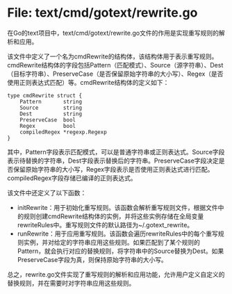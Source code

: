 # File: text/cmd/gotext/rewrite.go

在Go的text项目中，text/cmd/gotext/rewrite.go文件的作用是实现重写规则的解析和应用。

该文件中定义了一个名为cmdRewrite的结构体，该结构体用于表示重写规则。cmdRewrite结构体的字段包括Pattern（匹配模式）、Source（源字符串）、Dest（目标字符串）、PreserveCase（是否保留原始字符串的大小写）、Regex（是否使用正则表达式匹配）等。cmdRewrite结构体的定义如下：

```
type cmdRewrite struct {
    Pattern       string
    Source        string
    Dest          string
    PreserveCase  bool
    Regex         bool
    compiledRegex *regexp.Regexp
}
```

其中，Pattern字段表示匹配模式，可以是普通字符串或正则表达式。Source字段表示待替换的字符串，Dest字段表示替换后的字符串。PreserveCase字段决定是否保留原始字符串的大小写，Regex字段表示是否使用正则表达式进行匹配。compiledRegex字段存储已编译的正则表达式。

该文件中还定义了以下函数：

- initRewrite：用于初始化重写规则。该函数会解析重写规则文件，根据文件中的规则创建cmdRewrite结构体的实例，并将这些实例存储在全局变量rewriteRules中。重写规则文件的默认路径为~/.gotext_rewrite。
- runRewrite：用于应用重写规则。该函数会遍历rewriteRules中的每个重写规则实例，并对给定的字符串应用这些规则。如果匹配到了某个规则的Pattern，就会执行对应的替换规则，将字符串中的Source替换为Dest。如果PreserveCase字段为真，则保持原始字符串的大小写。

总之，rewrite.go文件实现了重写规则的解析和应用功能，允许用户定义自定义的替换规则，并在需要时对字符串应用这些规则。

